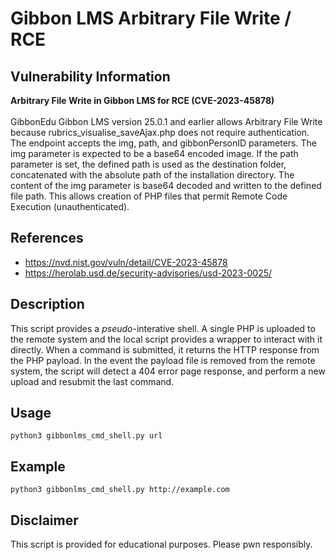 # Gibbon LMS Arbitrary File Write / RCE
## Vulnerability Information
**Arbitrary File Write in Gibbon LMS for RCE (CVE-2023-45878)**<br><br>
GibbonEdu Gibbon LMS version 25.0.1 and earlier allows Arbitrary File Write because rubrics_visualise_saveAjax.php does not require authentication. The endpoint accepts the img, path, and gibbonPersonID parameters. The img parameter is expected to be a base64 encoded image. If the path parameter is set, the defined path is used as the destination folder, concatenated with the absolute path of the installation directory. The content of the img parameter is base64 decoded and written to the defined file path. This allows creation of PHP files that permit Remote Code Execution (unauthenticated).

## References
- https://nvd.nist.gov/vuln/detail/CVE-2023-45878
- https://herolab.usd.de/security-advisories/usd-2023-0025/

## Description
This script provides a *pseudo*-interative shell. A single PHP is uploaded to the remote system and the local script provides a wrapper to interact with it directly. When a command is submitted, it returns the HTTP response from the PHP payload. In the event the payload file is removed from the remote system, the script will detect a 404 error page response, and perform a new upload and resubmit the last command.

## Usage
```python3 gibbonlms_cmd_shell.py url```

## Example
```python3 gibbonlms_cmd_shell.py http://example.com```

## Disclaimer
This script is provided for educational purposes. Please pwn responsibly.
